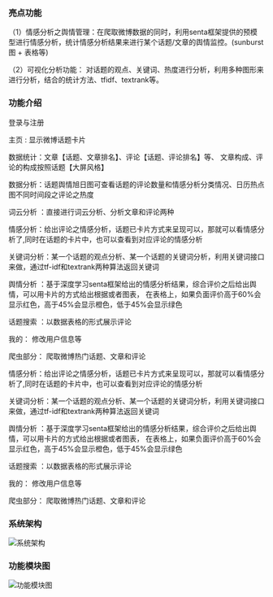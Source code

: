 ### 亮点功能

（1）情感分析之舆情管理：在爬取微博数据的同时，利用senta框架提供的预模型进行情感分析，统计情感分析结果来进行某个话题/文章的舆情监控。(sunburst图 + 表格等)

（2）可视化分析功能： 对话题的观点、关键词、热度进行分析，利用多种图形来进行分析，结合的统计方法、tfidf、textrank等。

### 功能介绍

登录与注册  

主页 : 显示微博话题卡片

数据统计：文章【话题、文章排名】、评论【话题、评论排名】等、 文章构成、评论的构成按照话题【大屏风格】  

数据分析：话题舆情旭日图可查看话题的评论数量和情感分析分类情况、日历热点图不同时间段之评论之热度 

词云分析 ：直接进行词云分析、分析文章和评论两种  

情感分析：给出评论之情感分析，话题已卡片方式来呈现可以，那就可以看情感分析了,同时在话题的卡片中，也可以查看到对应评论的情感分析  

关键词分析：某一个话题的观点分析、某一个话题的关键词分析，利用关键词接口来做，通过tf-idf和textrank两种算法返回关键词  

舆情分析 ：基于深度学习senta框架给出的情感分析结果，综合评价之后给出舆情，可以用卡片的方式给出根据或者图表，  在表格上，如果负面评价高于60%会显示红色，高于45%会显示橙色，低于45%会显示绿色  

话题搜索 ：以数据表格的形式展示评论  

我的： 修改用户信息等  

爬虫部分： 爬取微博热门话题、文章和评论  

情感分析：给出评论之情感分析，话题已卡片方式来呈现可以，那就可以看情感分析了,同时在话题的卡片中，也可以查看到对应评论的情感分析  

关键词分析：某一个话题的观点分析、某一个话题的关键词分析，利用关键词接口来做，通过tf-idf和textrank两种算法返回关键词  

舆情分析 ：基于深度学习senta框架给出的情感分析结果，综合评价之后给出舆情，可以用卡片的方式给出根据或者图表，  在表格上，如果负面评价高于60%会显示红色，高于45%会显示橙色，低于45%会显示绿色  

话题搜索 ：以数据表格的形式展示评论  

我的： 修改用户信息等  

爬虫部分： 爬取微博热门话题、文章和评论  

### 系统架构

![系统架构](http://www.coderobot.top:5000/file/download/F20-B.png)

### 功能模块图

![功能模块图](http://www.coderobot.top:5000/file/download/F20-A.png)